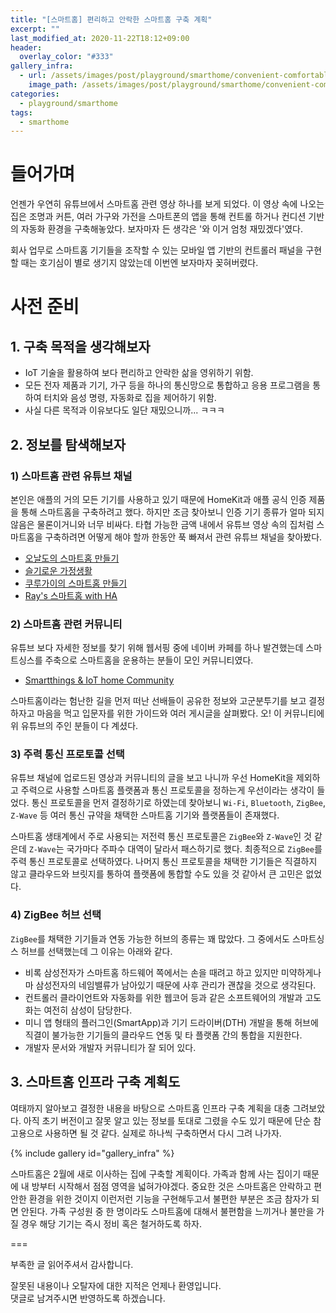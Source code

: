```yaml
---
title: "[스마트홈] 편리하고 안락한 스마트홈 구축 계획"
excerpt: ""
last_modified_at: 2020-11-22T18:12+09:00
header:
  overlay_color: "#333"
gallery_infra:
  - url: /assets/images/post/playground/smarthome/convenient-comfortable-smarthome-construct-plan/infra.png
    image_path: /assets/images/post/playground/smarthome/convenient-comfortable-smarthome-construct-plan/infra.png
categories:
  - playground/smarthome
tags:
  - smarthome
---
```


# 들어가며

언젠가 우연히 유튜브에서 스마트홈 관련 영상 하나를 보게 되었다. 이 영상 속에 나오는 집은 조명과 커튼, 여러 가구와 가전을
스마트폰의 앱을 통해 컨트롤 하거나 컨디션 기반의 자동화 환경을 구축해놓았다. 보자마자 든 생각은 '와 이거 엄청 재밌겠다'였다.

회사 업무로 스마트홈 기기들을 조작할 수 있는 모바일 앱 기반의 컨트롤러 패널을 구현할 때는 호기심이 별로 생기지 않았는데 이번엔 보자마자 꽂혀버렸다.

# 사전 준비

## 1. 구축 목적을 생각해보자

- IoT 기술을 활용하여 보다 편리하고 안락한 삶을 영위하기 위함.
- 모든 전자 제품과 기기, 가구 등을 하나의 통신망으로 통합하고 응용 프로그램을 통하여 터치와 음성 명령, 자동화로 집을 제어하기 위함.
- 사실 다른 목적과 이유보다도 일단 재밌으니까... ㅋㅋㅋ

## 2. 정보를 탐색해보자

### 1) 스마트홈 관련 유튜브 채널

본인은 애플의 거의 모든 기기를 사용하고 있기 때문에 HomeKit과 애플 공식 인증 제품을 통해 스마트홈을 구축하려고 했다. 하지만 조금 찾아보니 인증 기기 종류가 얼마 되지 않음은 물론이거니와 너무 비싸다.
타협 가능한 금액 내에서 유튜브 영상 속의 집처럼 스마트홈을 구축하려면 어떻게 해야 할까 한동안 푹 빠져서 관련 유튜브 채널을 찾아봤다.

- [오날도의 스마트홈 만들기](https://www.youtube.com/c/Onaldo7)
- [슬기로운 가정생활](https://www.youtube.com/c/HomeIoT)
- [쿠루가이의 스마트홈 만들기](https://www.youtube.com/channel/UCm0uQ1mIl_QW1XOFVCmK4dA)
- [Ray's 스마트홈 with HA](https://www.youtube.com/c/HAsmarthome)

### 2) 스마트홈 관련 커뮤니티

유튜브 보다 자세한 정보를 찾기 위해 웹서핑 중에 네이버 카페를 하나 발견했는데 스마트싱스를 주축으로 스마트홈을 운용하는 분들이 모인 커뮤니티였다.

- [Smartthings & IoT home Community](https://cafe.naver.com/stsmarthome)

스마트홈이라는 험난한 길을 먼저 떠난 선배들이 공유한 정보와 고군분투기를 보고 결정하자고 마음을 먹고 입문자를 위한 가이드와 여러 게시글을 살펴봤다.
오! 이 커뮤니티에 위 유튜브의 주인 분들이 다 계셨다.

### 3) 주력 통신 프로토콜 선택

유튜브 채널에 업로드된 영상과 커뮤니티의 글을 보고 나니까 우선 HomeKit을 제외하고 주력으로 사용할 스마트홈 플랫폼과 통신 프로토콜을 정하는게 우선이라는 생각이 들었다.
통신 프로토콜을 먼저 결정하기로 하였는데 찾아보니 `Wi-Fi`, `Bluetooth`, `ZigBee`, `Z-Wave` 등 여러 통신 규약을 채택한 스마트홈 기기와 플랫폼들이 존재했다.

스마트홈 생태계에서 주로 사용되는 저전력 통신 프로토콜은 `ZigBee`와 `Z-Wave`인 것 같은데 `Z-Wave`는 국가마다 주파수 대역이 달라서 패스하기로 했다.
최종적으로 `ZigBee`를 주력 통신 프로토콜로 선택하였다. 나머지 통신 프로토콜을 채택한 기기들은 직결하지 않고 클라우드와 브릿지를 통하여 플랫폼에 통합할 수도 있을 것 같아서 큰 고민은 없었다.

### 4) ZigBee 허브 선택

`ZigBee`를 채택한 기기들과 연동 가능한 허브의 종류는 꽤 많았다. 그 중에서도 스마트싱스 허브를 선택했는데 그 이유는 아래와 같다.

- 비록 삼성전자가 스마트홈 하드웨어 쪽에서는 손을 때려고 하고 있지만 미약하게나마 삼성전자의 네임밸류가 남아있기 때문에 사후 관리가 괜찮을 것으로 생각된다.
- 컨트롤러 클라이언트와 자동화를 위한 웹코어 등과 같은 소프트웨어의 개발과 고도화는 여전히 삼성이 담당한다.
- 미니 앱 형태의 플러그인(SmartApp)과 기기 드라이버(DTH) 개발을 통해 허브에 직결이 불가능한 기기들의 클라우드 연동 및 타 플랫폼 간의 통합을 지원한다.
- 개발자 문서와 개발자 커뮤니티가 잘 되어 있다.

## 3. 스마트홈 인프라 구축 계획도

여태까지 알아보고 결정한 내용을 바탕으로 스마트홈 인프라 구축 계획을 대충 그려보았다.
아직 초기 버전이고 잘못 알고 있는 정보를 토대로 그렸을 수도 있기 때문에 단순 참고용으로 사용하면 될 것 같다.
실제로 하나씩 구축하면서 다시 그려 나가자.

{% include gallery id="gallery_infra" %}

스마트홈은 2월에 새로 이사하는 집에 구축할 계획이다. 가족과 함께 사는 집이기 때문에 내 방부터 시작해서 점점 영역을 넓혀가야겠다.
중요한 것은 스마트홈은 안락하고 편안한 환경을 위한 것이지 이런저런 기능을 구현해두고서 불편한 부분은 조금 참자가 되면 안된다. 가족 구성원 중
한 명이라도 스마트홈에 대해서 불편함을 느끼거나 불만을 가질 경우 해당 기기는 즉시 정비 혹은 철거하도록 하자.

===

부족한 글 읽어주셔서 감사합니다.

잘못된 내용이나 오탈자에 대한 지적은 언제나 환영입니다.  
댓글로 남겨주시면 반영하도록 하겠습니다.
